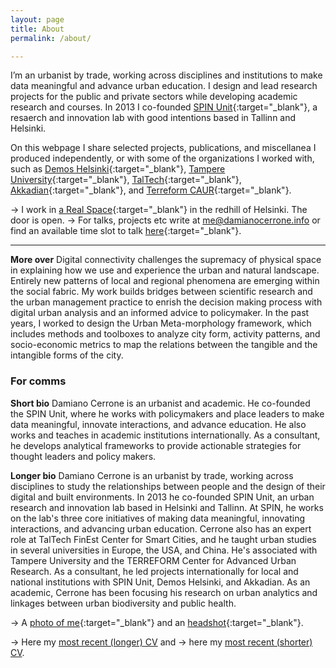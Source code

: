 ```yaml
---
layout: page
title: About
permalink: /about/

---
```


I’m an urbanist by trade, working across disciplines and institutions to make data meaningful and advance urban education. I design and lead research projects for the public and private sectors while developing academic research and courses. In 2013 I co-founded [SPIN Unit](https://www.spinunit.eu){:target="_blank"}, a resaerch and innovation lab with good intentions based in Tallinn and Helsinki.

On this webpage I share selected projects, publications, and miscellanea I produced independently, or with some of the organizations I worked with, such as [Demos Helsinki](https://demoshelsinki.fi){:target="_blank"}, [Tampere University](https://www.tuni.fi/en/about-us/faculty-built-environment){:target="_blank"}, [TalTech](https://taltech.ee/en/finest-centre-for-smart-cities){:target="_blank"}, [Akkadian](https://akkadian.eu/en){:target="_blank"}, and [Terreform CAUR](https://www.terreform.info){:target="_blank"}.

&rarr; I work in [a Real Space](https://goo.gl/maps/mjqjcATKGVqVoeaN6){:target="_blank"} in the redhill of Helsinki. The door is open.
&rarr; For talks, projects etc write  at [me@damianocerrone.info](me@damianocerrone.info) or find an available time slot to talk [here](https://fantastical.app/damianocerrone/meeting-op){:target="_blank"}.


---

**More over** Digital connectivity challenges the supremacy of physical space in explaining how we use and experience the urban and natural landscape. Entirely new patterns of local and regional phenomena are emerging within the social fabric. My work builds bridges between scientific research and the urban management practice to enrish the decision making process with digital urban analysis and an informed advice to policymaker. In the past years, I worked to design the Urban Meta-morphology framework, which includes methods and toolboxes to analyze city form, activity patterns, and socio-economic metrics to map the relations between the tangible and the intangible forms of the city.

  
### For comms

**Short bio** Damiano Cerrone is an urbanist and academic. He co-founded the SPIN Unit, where he works with policymakers and place leaders to make data meaningful, innovate interactions, and advance education. He also works and teaches in academic institutions internationally. As a consultant, he develops analytical frameworks to provide actionable strategies for thought leaders and policy makers.

**Longer bio** Damiano Cerrone is an urbanist by trade, working across disciplines to study the relationships between people and the design of their digital and built environments. In 2013 he co-founded SPIN Unit, an urban research and innovation lab based in Helsinki and Tallinn. At SPIN, he works on the lab's three core initiatives of making data meaningful, innovating interactions, and advancing urban education. Cerrone also has an expert role at TalTech FinEst Center for Smart Cities, and he taught urban studies in several universities in Europe, the USA, and China. He's associated with Tampere University and the TERREFORM Center for Advanced Urban Research.  As a consultant, he led projects internationally for local and national institutions with SPIN Unit, Demos Helsinki, and Akkadian. As an academic, Cerrone has been focusing his research on urban analytics and linkages between urban biodiversity and public health. 


&rarr; A [photo of me](https://www.dropbox.com/s/xgezyge4v9o91sb/damiano%20cerrone%20digital%20summit.jpeg?dl=0){:target="_blank"} and an [headshot](https://www.dropbox.com/s/swuy0j4qszfdbf0/Damiano%20short%20CV.pdf?dl=0){:target="_blank"}.

&rarr; Here my [most recent (longer) CV](https://www.dropbox.com/s/0eelcofrh5x1ny0/Damiano%20extended%20CV.pdf?dl=0) and &rarr; here my [most recent (shorter) CV](https://www.dropbox.com/s/swuy0j4qszfdbf0/Damiano%20short%20CV.pdf?dl=0).

